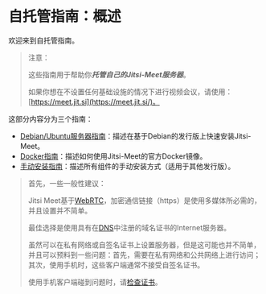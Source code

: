 # 自托管指南：概述

欢迎来到自托管指南。

> 注意：
> 
> 这些指南用于帮助你***托管自己的Jitsi-Meet服务器***。
> 
> 如果你想在不设置任何基础设施的情况下进行视频会议，请使用：[https://meet.jit.si](https://meet.jit.si/)。

这部分内容分为三个指南：
+ [Debian/Ubuntu服务器指南](https://jitsi.github.io/handbook/docs/devops-guide/devops-guide-quickstart)：描述在基于Debian的发行版上快速安装Jitsi-Meet。
+ [Docker指南](https://jitsi.github.io/handbook/docs/devops-guide/devops-guide-docker)：描述如何使用Jitsi-Meet的官方Docker镜像。
+ [手动安装指南](https://jitsi.github.io/handbook/docs/devops-guide/devops-guide-manual)：描述所有组件的手动安装方式（适用于其他发行版）。

> 首先，一些一般性建议：
> 
> Jitsi Meet基于[WebRTC](https://en.wikipedia.org/wiki/WebRTC)，加密通信链接（https）是使用多媒体所必需的，并且设置并不简单。
> 
> 最佳选择是使用具有在[DNS](https://en.wikipedia.org/wiki/Domain_Name_System#Domain_name_registration)中注册的域名证书的Internet服务器。
> 
> 虽然可以在私有网络或自签名证书上设置服务器，但是这可能也并不简单，并且可以预料到一些问题：首先，需要在私有网络和公共网络上进行访问；其次，使用手机时，这些客户端通常不接受自签名证书。
> 
> 使用手机客户端碰到问题时，请[检查证书](https://whatsmychaincert.com/)。
